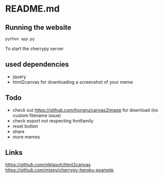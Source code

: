 # README.md

## Running the website

```bash
python app.py
```

To start the cherrypy server

## used dependencies

* jquery
* html2canvas for downloading a screenshot of your meme

## Todo

* check out https://github.com/hongru/canvas2image for download (no custom filename issue)
* check export not respecting fontfamily
* reset button
* share
* more memes

## Links

https://github.com/niklasvh/html2canvas
https://github.com/mispy/cherrypy-heroku-example
